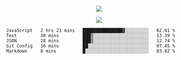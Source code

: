 <p align="center">
  <img src="https://fs-01.cyberdrop.cc/wallhaven-dpgrqo_1365x580-qR6v1Myt.png">
</p>

<p align="center">
  <img src="https://discord.c99.nl/widget/theme-4/287977955240706060.png">
</p>

<!--START_SECTION:waka-->
```text
JavaScript   2 hrs 21 mins   ███████████████▓░░░░░░░░░   62.61 % 
Text         30 mins         ███▒░░░░░░░░░░░░░░░░░░░░░   13.39 % 
JSON         28 mins         ███▒░░░░░░░░░░░░░░░░░░░░░   12.74 % 
Git Config   16 mins         ██░░░░░░░░░░░░░░░░░░░░░░░   07.45 % 
Markdown     8 mins          █░░░░░░░░░░░░░░░░░░░░░░░░   03.82 % 
```
<!--END_SECTION:waka-->
